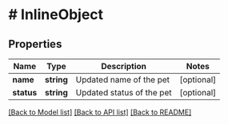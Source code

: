 # # InlineObject

## Properties

Name | Type | Description | Notes
------------ | ------------- | ------------- | -------------
**name** | **string** | Updated name of the pet | [optional]
**status** | **string** | Updated status of the pet | [optional]

[[Back to Model list]](../../README.md#models) [[Back to API list]](../../README.md#endpoints) [[Back to README]](../../README.md)
